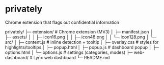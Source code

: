# privately
Chrome extension that flags out confidential information

privately/
├─ extension/                 # Chrome extension (MV3)
│  ├─ manifest.json
│  ├─ assets/
│  │  ├─ icon16.png
│  │  ├─ icon48.png
│  │  └─ icon128.png
│  └─ src/
│     ├─ content.js           # inline detection + tooltip
│     ├─ overlay.css          # styles for highlights/tooltips
│     ├─ popup.html
│     ├─ popup.js             # dashboard popup
│     ├─ options.html
│     └─ options.js           # settings (categories, modes)
├─ web-dashboard/             # Lynx web dashboard
└─ README.md                  

